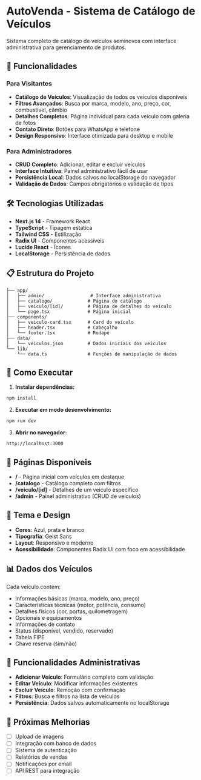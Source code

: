 # AutoVenda - Sistema de Catálogo de Veículos

Sistema completo de catálogo de veículos seminovos com interface administrativa para gerenciamento de produtos.

## 🚗 Funcionalidades

### Para Visitantes

- **Catálogo de Veículos**: Visualização de todos os veículos disponíveis
- **Filtros Avançados**: Busca por marca, modelo, ano, preço, cor, combustível, câmbio
- **Detalhes Completos**: Página individual para cada veículo com galeria de fotos
- **Contato Direto**: Botões para WhatsApp e telefone
- **Design Responsivo**: Interface otimizada para desktop e mobile

### Para Administradores

- **CRUD Completo**: Adicionar, editar e excluir veículos
- **Interface Intuitiva**: Painel administrativo fácil de usar
- **Persistência Local**: Dados salvos no localStorage do navegador
- **Validação de Dados**: Campos obrigatórios e validação de tipos

## 🛠️ Tecnologias Utilizadas

- **Next.js 14** - Framework React
- **TypeScript** - Tipagem estática
- **Tailwind CSS** - Estilização
- **Radix UI** - Componentes acessíveis
- **Lucide React** - Ícones
- **LocalStorage** - Persistência de dados

## 📋 Estrutura do Projeto

```
├── app/
│   ├── admin/                 # Interface administrativa
│   ├── catalogo/             # Página do catálogo
│   ├── veiculo/[id]/         # Página de detalhes do veículo
│   └── page.tsx              # Página inicial
├── components/
│   ├── veiculo-card.tsx      # Card do veículo
│   ├── header.tsx            # Cabeçalho
│   └── footer.tsx            # Rodapé
├── data/
│   └── veiculos.json         # Dados iniciais dos veículos
└── lib/
    └── data.ts               # Funções de manipulação de dados
```

## 🚀 Como Executar

1. **Instalar dependências:**

```bash
npm install
```

2. **Executar em modo desenvolvimento:**

```bash
npm run dev
```

3. **Abrir no navegador:**

```
http://localhost:3000
```

## 📱 Páginas Disponíveis

- **/** - Página inicial com veículos em destaque
- **/catalogo** - Catálogo completo com filtros
- **/veiculo/[id]** - Detalhes de um veículo específico
- **/admin** - Painel administrativo (CRUD de veículos)

## 🎨 Tema e Design

- **Cores**: Azul, prata e branco
- **Tipografia**: Geist Sans
- **Layout**: Responsivo e moderno
- **Acessibilidade**: Componentes Radix UI com foco em acessibilidade

## 📊 Dados dos Veículos

Cada veículo contém:

- Informações básicas (marca, modelo, ano, preço)
- Características técnicas (motor, potência, consumo)
- Detalhes físicos (cor, portas, quilometragem)
- Opcionais e equipamentos
- Informações de contato
- Status (disponível, vendido, reservado)
- Tabela FIPE
- Chave reserva (sim/não)

## 🔧 Funcionalidades Administrativas

- **Adicionar Veículo**: Formulário completo com validação
- **Editar Veículo**: Modificar informações existentes
- **Excluir Veículo**: Remoção com confirmação
- **Filtros**: Busca e filtros na lista de veículos
- **Persistência**: Dados salvos automaticamente no localStorage

## 📝 Próximas Melhorias

- [ ] Upload de imagens
- [ ] Integração com banco de dados
- [ ] Sistema de autenticação
- [ ] Relatórios de vendas
- [ ] Notificações por email
- [ ] API REST para integração
